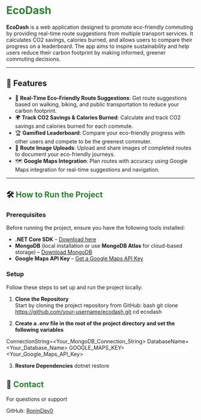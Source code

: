 # <span style="color: #2e7d32;">EcoDash</span>

**EcoDash** is a web application designed to promote eco-friendly commuting by providing real-time route suggestions from multiple transport services. It calculates CO2 savings, calories burned, and allows users to compare their progress on a leaderboard. The app aims to inspire sustainability and help users reduce their carbon footprint by making informed, greener commuting decisions.

---

## 🌟 Features

- 🚶 **Real-Time Eco-Friendly Route Suggestions**: Get route suggestions based on walking, biking, and public transportation to reduce your carbon footprint.
- 🌍 **Track CO2 Savings & Calories Burned**: Calculate and track CO2 savings and calories burned for each commute.
- 🏆 **Gamified Leaderboard**: Compare your eco-friendly progress with other users and compete to be the greenest commuter.
- 📸 **Route Image Uploads**: Upload and share images of completed routes to document your eco-friendly journeys.
- 🗺️ **Google Maps Integration**: Plan routes with accuracy using Google Maps integration for real-time suggestions and navigation.

---

## 🛠️ <span style="color: #2e7d32;">How to Run the Project</span>

### Prerequisites

Before running the project, ensure you have the following tools installed:

- **.NET Core SDK** – [Download here](https://dotnet.microsoft.com/download)
- **MongoDB** (local installation or use **MongoDB Atlas** for cloud-based storage) – [Download MongoDB](https://www.mongodb.com/try/download/community)
- **Google Maps API Key** – [Get a Google Maps API Key](https://developers.google.com/maps/documentation/javascript/get-api-key)

### Setup

Follow these steps to set up and run the project locally:

1. **Clone the Repository**  
   Start by cloning the project repository from GitHub:
   bash
   git clone https://github.com/your-username/ecodash.git
   cd ecodash

2. **Create a .env file in the root of the project directory and set the following variables**

ConnectionString=<Your_MongoDB_Connection_String>
DatabaseName=<Your_Database_Name>
GOOGLE_MAPS_KEY=<Your_Google_Maps_API_Key>

3. **Restore Dependencies**
dotnet restore

## 💬 <span style="color: #2e7d32;">Contact</span>

For questions or support

GitHub: [RoninDev0](https://github.com/RoninDev0)
